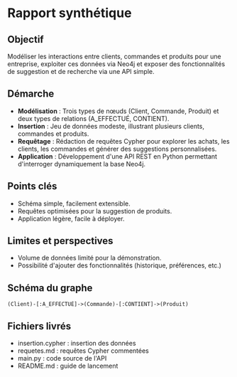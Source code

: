 # Rapport synthétique

## Objectif
Modéliser les interactions entre clients, commandes et produits pour une entreprise, exploiter ces données via Neo4j et exposer des fonctionnalités de suggestion et de recherche via une API simple.

## Démarche
- **Modélisation** : Trois types de nœuds (Client, Commande, Produit) et deux types de relations (A_EFFECTUÉ, CONTIENT).
- **Insertion** : Jeu de données modeste, illustrant plusieurs clients, commandes et produits.
- **Requêtage** : Rédaction de requêtes Cypher pour explorer les achats, les clients, les commandes et générer des suggestions personnalisées.
- **Application** : Développement d'une API REST en Python permettant d'interroger dynamiquement la base Neo4j.

## Points clés
- Schéma simple, facilement extensible.
- Requêtes optimisées pour la suggestion de produits.
- Application légère, facile à déployer.

## Limites et perspectives
- Volume de données limité pour la démonstration.
- Possibilité d'ajouter des fonctionnalités (historique, préférences, etc.)

## Schéma du graphe

```
(Client)-[:A_EFFECTUÉ]->(Commande)-[:CONTIENT]->(Produit)
```

## Fichiers livrés
- insertion.cypher : insertion des données
- requetes.md : requêtes Cypher commentées
- main.py : code source de l'API
- README.md : guide de lancement
